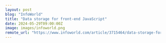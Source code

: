 ```yaml
---
layout: post
blog: "InfoWorld"
title: "Data storage for front-end JavaScript"
date: 2024-05-29T09:00:00Z
image: images/infoworld.png
remote_url: "https://www.infoworld.com/article/3715464/data-storage-for-front-end-javascript.html#tk.rss_applicationdevelopment"
---
```

